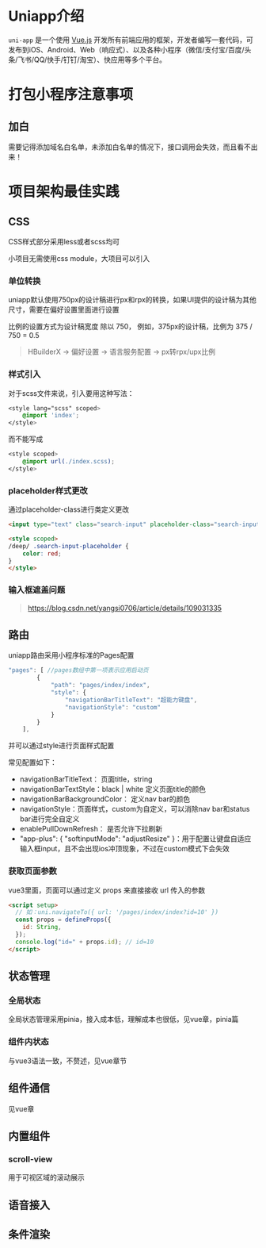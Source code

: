 # Uniapp介绍

`uni-app` 是一个使用 [Vue.js](https://vuejs.org/) 开发所有前端应用的框架，开发者编写一套代码，可发布到iOS、Android、Web（响应式）、以及各种小程序（微信/支付宝/百度/头条/飞书/QQ/快手/钉钉/淘宝）、快应用等多个平台。



# 打包小程序注意事项

## 加白

需要记得添加域名白名单，未添加白名单的情况下，接口调用会失效，而且看不出来！







# 项目架构最佳实践

## CSS

CSS样式部分采用less或者scss均可

小项目无需使用css module，大项目可以引入

### 单位转换

uniapp默认使用750px的设计稿进行px和rpx的转换，如果UI提供的设计稿为其他尺寸，需要在偏好设置里面进行设置

比例的设置方式为设计稿宽度 除以 750， 例如，375px的设计稿，比例为 375 / 750 = 0.5

> HBuilderX -> 偏好设置 -> 语言服务配置 -> px转rpx/upx比例

### 样式引入

对于scss文件来说，引入要用这种写法：

```css
<style lang="scss" scoped>
	@import 'index';
</style>
```

而不能写成

```css
<style scoped>
	@import url(./index.scss);
</style>
```



### placeholder样式更改

通过placeholder-class进行类定义更改

```html
<input type="text" class="search-input" placeholder-class="search-input-placeholder" placeholder="输入关键词搜索" />

<style scoped>
/deep/ .search-input-placeholder {
	color: red;
}
</style>

```



### 输入框遮盖问题

> https://blog.csdn.net/yangsi0706/article/details/109031335





## 路由

uniapp路由采用小程序标准的Pages配置

```js
"pages": [ //pages数组中第一项表示应用启动页
		{
			"path": "pages/index/index",
			"style": {
				"navigationBarTitleText": "超能力键盘",
				"navigationStyle": "custom"
			}
		}
	],
```

并可以通过style进行页面样式配置

常见配置如下：

- navigationBarTitleText： 页面title，string
- navigationBarTextStyle：black | white 定义页面title的颜色
- navigationBarBackgroundColor： 定义nav bar的颜色
- navigationStyle：页面样式，custom为自定义，可以消除nav bar和status bar进行完全自定义
- enablePullDownRefresh： 是否允许下拉刷新
- "app-plus": { "softinputMode": "adjustResize" }：用于配置让键盘自适应输入框input，且不会出现ios冲顶现象，不过在custom模式下会失效

### 获取页面参数

vue3里面，页面可以通过定义 props 来直接接收 url 传入的参数

```html
<script setup>
  // 如：uni.navigateTo({ url: '/pages/index/index?id=10' })
  const props = defineProps({
    id: String,
  });
  console.log("id=" + props.id); // id=10
</script>
```



## 状态管理

### 全局状态

全局状态管理采用pinia，接入成本低，理解成本也很低，见vue章，pinia篇



### 组件内状态

与vue3语法一致，不赘述，见vue章节



## 组件通信

见vue章



## 内置组件

### scroll-view

用于可视区域的滚动展示







## 语音接入





## 条件渲染



